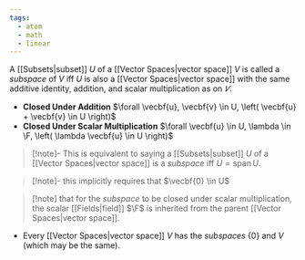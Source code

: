 ```yaml
---
tags:
  - atom
  - math
  - linear
---
```

A [[Subsets|subset]] $U$ of a [[Vector Spaces|vector space]] $V$ is called a *subspace* of $V$ iff $U$ is also a [[Vector Spaces|vector space]] with the same additive identity, addition, and scalar multiplication as on $𝑉$.
- **Closed Under Addition**
  $\forall \vecbf{u}, \vecbf{v} \in U, \left( \vecbf{u} + \vecbf{v} \in U \right)$
- **Closed Under Scalar Multiplication**
  $\forall \vecbf{u} \in U, \lambda \in \F, \left( \lambda \vecbf{u} \in U \right)$

 > [!note]- This is equivalent to saying a [[Subsets|subset]] $U$ of a [[Vector Spaces|vector space]] is a *subspace* iff $U =\text{span}\,U$.

> [!note]- this implicitly requires that $\vecbf{0} \in U$

> [!note] that for the *subspace* to be closed under scalar multiplication, the scalar [[Fields|field]] $\F$ is inherited from the parent [[Vector Spaces|vector space]].

- Every [[Vector Spaces|vector space]] $V$ has the *subspaces* $\{0\}$ and $V$ (which may be the same).